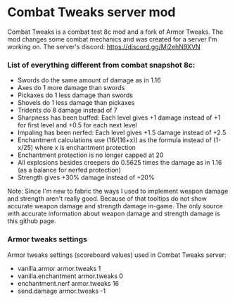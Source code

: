 # Combat Tweaks server mod
Combat Tweaks is a combat test 8c mod and a fork of Armor Tweaks. The mod changes some combat mechanics and was created for a server I'm working on.
The server's discord: https://discord.gg/Mj2ehN9XVN
### List of everything different from combat snapshot 8c:  
- Swords do the same amount of damage as in 1.16
- Axes do 1 more damage than swords
- Pickaxes do 1 less damage than swords
- Shovels do 1 less damage than pickaxes
- Tridents do 8 damage instead of 7
- Sharpness has been buffed: Each level gives +1 damage instead of +1 for first level and +0.5 for each next level
- Impaling has been nerfed: Each level gives +1.5 damage instead of +2.5
- Enchantment calculations use (16/(16+x)) as the formula instead of (1-x/25) where x is enchantment protection
- Enchantment protection is no longer capped at 20
- All explosions besides creepers do 0.5625 times the damage as in 1.16 (as a balance for nerfed protection)
- Strength gives +30% damage instead of +20%
<a/>

Note: Since I'm new to fabric the ways I used to implement weapon damage and strength aren't really good. Because of that tooltips do not show accurate weapon damage and strength damage in-game. The only source with accurate information about weapon damage and strength damage is this github page.
### Armor tweaks settings
Armor tweaks settings (scoreboard values) used in Combat Tweaks server:  
- vanilla.armor armor.tweaks 1
- vanilla.enchantment armor.tweaks 0
- enchantment.nerf armor.tweaks 16
- send.damage armor.tweaks -1
